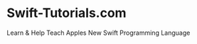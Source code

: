 Swift-Tutorials.com
===================

Learn &amp; Help Teach Apples New Swift Programming Language 
